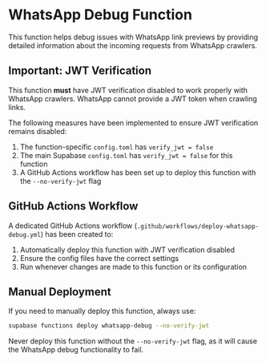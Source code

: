 
# WhatsApp Debug Function

This function helps debug issues with WhatsApp link previews by providing detailed information about the incoming requests from WhatsApp crawlers.

## Important: JWT Verification

This function **must** have JWT verification disabled to work properly with WhatsApp crawlers. WhatsApp cannot provide a JWT token when crawling links.

The following measures have been implemented to ensure JWT verification remains disabled:

1. The function-specific `config.toml` has `verify_jwt = false`
2. The main Supabase `config.toml` has `verify_jwt = false` for this function
3. A GitHub Actions workflow has been set up to deploy this function with the `--no-verify-jwt` flag

## GitHub Actions Workflow

A dedicated GitHub Actions workflow (`.github/workflows/deploy-whatsapp-debug.yml`) has been created to:

1. Automatically deploy this function with JWT verification disabled
2. Ensure the config files have the correct settings
3. Run whenever changes are made to this function or its configuration

## Manual Deployment

If you need to manually deploy this function, always use:

```bash
supabase functions deploy whatsapp-debug --no-verify-jwt
```

Never deploy this function without the `--no-verify-jwt` flag, as it will cause the WhatsApp debug functionality to fail.
